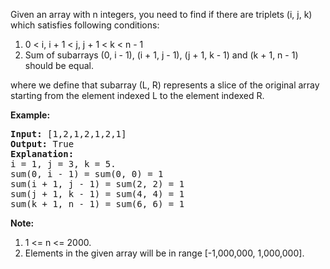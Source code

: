 <div><p>
Given an array with n integers, you need to find if there are triplets  (i, j, k) which satisfies following conditions:
</p><ol>
<li> 0 &lt; i, i + 1 &lt; j, j + 1 &lt; k &lt; n - 1 </li>
<li> Sum of subarrays (0, i - 1), (i + 1, j - 1), (j + 1, k - 1) and (k + 1, n - 1) should be equal. </li>
</ol>
where we define that subarray (L, R) represents a slice of the original array starting from the element indexed L to the element indexed R.
<p></p>

<p><b>Example:</b><br>
</p><pre><b>Input:</b> [1,2,1,2,1,2,1]
<b>Output:</b> True
<b>Explanation:</b>
i = 1, j = 3, k = 5. 
sum(0, i - 1) = sum(0, 0) = 1
sum(i + 1, j - 1) = sum(2, 2) = 1
sum(j + 1, k - 1) = sum(4, 4) = 1
sum(k + 1, n - 1) = sum(6, 6) = 1
</pre>
<p></p>

<b>Note:</b>
<ol>
<li> 1 &lt;= n &lt;= 2000. </li>
<li> Elements in the given array will be in range [-1,000,000, 1,000,000]. </li>
</ol></div>